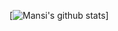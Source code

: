 [![Mansi's github stats](https://github-readme-stats.vercel.app/api?username=pyprogr&show_icons=true&theme=radical)]
